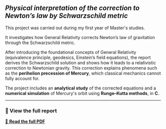 ## *Physical interpretation of the correction to Newton’s law by Schwarzschild metric*

This project was carried out during my first year of Master's studies.

It investigates how General Relativity corrects Newton’s law of gravitation through
the Schwarzschild metric.

After introducing the foundational concepts of General Relativity (equivalence
principle, geodesics, Einstein’s field equations), the report derives the
Schwarzschild solution and shows how it leads to a relativistic correction to
Newtonian gravity. This correction explains phenomena such as the
**perihelion precession of Mercury**, which classical mechanics cannot fully
account for.

The project includes an **analytical study** of the corrected equations and a
**numerical simulation** of Mercury's orbit using **Runge–Kutta methods**, 
in **C**.

---

### 📎 View the full report

[📄 **Read the full PDF**](report.pdf)


